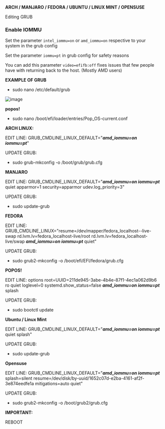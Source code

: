 **ARCH / MANJARO / FEDORA / UBUNTU / LINUX MINT / OPENSUSE**

Editing GRUB

### Enable IOMMU

Set the parameter `intel_iommu=on` or `amd_iommu=on` respective to your system in the grub config

Set the parameter `iommu=pt` in grub config for safety reasons

You can add this parameter `video=efifb:off` fixes issues that few people have with returning back to the host. (Mostly AMD users)

**EXAMPLE OF GRUB**

* sudo nano /etc/default/grub

![image](/risingprismtv/single-gpu-passthrough/-/wikis/uploads/a827fb07cae2163c98f8fb132b262d78/image.png)

**popos!**

* sudo nano /boot/efi/loader/entries/Pop_OS-current.conf

**ARCH LINUX:**

EDIT LINE: GRUB_CMDLINE_LINUX_DEFAULT="**_amd_iommu=on iommu=pt_**"

UPDATE GRUB:

* sudo grub-mkconfig -o /boot/grub/grub.cfg

**MANJARO**

EDIT LINE: GRUB_CMDLINE_LINUX_DEFAULT="**_amd_iommu=on iommu=pt_** quiet apparmor=1 security=apparmor udev.log_priority=3"

UPDATE GRUB:

* sudo update-grub

**FEDORA**

EDIT LINE: GRUB_CMDLINE_LINUX="resume=/dev/mapper/fedora_localhost--live-swap rd.lvm.lv=fedora_localhost-live/root rd.lvm.lv=fedora_localhost-live/swap **_amd_iommu=on iommu=pt_** quiet"

UPDATE GRUB:

* sudo grub2-mkconfig -o /boot/efi/EFI/fedora/grub.cfg

**POPOS!**

EDIT LINE: options root=UUID=211de945-3abe-4b4e-87f1-4ec1a062d9b6 ro quiet loglevel=0 systemd.show_status=false **_amd_iommu=on iommu=pt_** splash

UPDATE GRUB:

* sudo bootctl update

**Ubuntu / Linux Mint**

EDIT LINE: GRUB_CMDLINE_LINUX_DEFAULT="**_amd_iommu=on iommu=pt_** quiet splash"

UPDATE GRUB:

* sudo update-grub

**Opensuse**

EDIT LINE: GRUB_CMDLINE_LINUX_DEFAULT="**_amd_iommu=on iommu=pt_** splash=silent resume=/dev/disk/by-uuid/1652c07d-e2ba-4161-af2f-3e874eedfe1a mitigations=auto quiet"

UPDATE GRUB:

* sudo grub2-mkconfig -o /boot/grub2/grub.cfg

**IMPORTANT:**

REBOOT